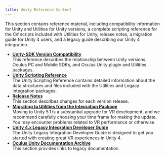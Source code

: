 ```yaml
---
title: Unity Reference Content
---
```

This section contains reference material, including compatibility information for Unity and Utilities for Unity versions, a complete scripting reference for the C# scripts included with Utilities for Unity, release notes, a migration guide for Unity 4 users, and a legacy guide describing our Unity 4 integration.

* **[Unity-SDK Version Compatibility](/documentation/unity/latest/concepts/unity-sdk-version-compatibility/)**  
This reference describes the relationship between Unity versions, Oculus PC and Mobile SDKs, and Oculus Unity plugin and Utilities packages.
* **[Unity Scripting Reference](/documentation/unity/latest/concepts/unity-reference-scripting/)**  
The Unity Scripting Reference contains detailed information about the data structures and files included with the Utilities and Legacy Integration packages.
* **[Release Notes](/documentation/unity/latest/concepts/release-archive/)**  
This section describes changes for each version release.
* **[Migrating to Utilities from the Integration Package](/documentation/unity/latest/concepts/unity-migration/)**  
Moving to Unity 5.1 is a substantial upgrade for VR development, and we recommend carefully choosing your time frame for making the update. You may encounter problems related to VR performance or otherwise. 
* **[Unity 4.x Legacy Integration Developer Guide](/documentation/unity/latest/concepts/book-integration-unity/)**  
The Unity Legacy Integration Developer Guide is designed to get you started with creating great VR experiences in Unity 4.
* **[Oculus Unity Documentation Archive](/documentation/unity/latest/concepts/unity-archive/)**  
This section provides links to legacy documentation.
